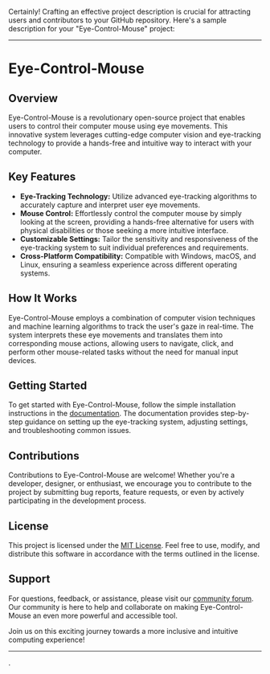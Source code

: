 Certainly! Crafting an effective project description is crucial for attracting users and contributors to your GitHub repository. Here's a sample description for your "Eye-Control-Mouse" project:

---

# Eye-Control-Mouse

## Overview

Eye-Control-Mouse is a revolutionary open-source project that enables users to control their computer mouse using eye movements. This innovative system leverages cutting-edge computer vision and eye-tracking technology to provide a hands-free and intuitive way to interact with your computer.

## Key Features

- **Eye-Tracking Technology:** Utilize advanced eye-tracking algorithms to accurately capture and interpret user eye movements.
- **Mouse Control:** Effortlessly control the computer mouse by simply looking at the screen, providing a hands-free alternative for users with physical disabilities or those seeking a more intuitive interface.
- **Customizable Settings:** Tailor the sensitivity and responsiveness of the eye-tracking system to suit individual preferences and requirements.
- **Cross-Platform Compatibility:** Compatible with Windows, macOS, and Linux, ensuring a seamless experience across different operating systems.

## How It Works

Eye-Control-Mouse employs a combination of computer vision techniques and machine learning algorithms to track the user's gaze in real-time. The system interprets these eye movements and translates them into corresponding mouse actions, allowing users to navigate, click, and perform other mouse-related tasks without the need for manual input devices.

## Getting Started

To get started with Eye-Control-Mouse, follow the simple installation instructions in the [documentation](link-to-documentation). The documentation provides step-by-step guidance on setting up the eye-tracking system, adjusting settings, and troubleshooting common issues.

## Contributions

Contributions to Eye-Control-Mouse are welcome! Whether you're a developer, designer, or enthusiast, we encourage you to contribute to the project by submitting bug reports, feature requests, or even by actively participating in the development process.

## License

This project is licensed under the [MIT License](link-to-license). Feel free to use, modify, and distribute this software in accordance with the terms outlined in the license.

## Support

For questions, feedback, or assistance, please visit our [community forum](link-to-forum). Our community is here to help and collaborate on making Eye-Control-Mouse an even more powerful and accessible tool.

Join us on this exciting journey towards a more inclusive and intuitive computing experience!

---

.
